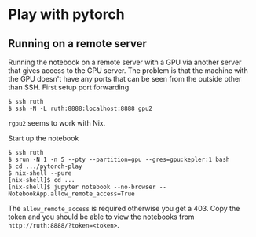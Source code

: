 # Play with pytorch

## Running on a remote server

Running the notebook on a remote server with a GPU via another server
that gives access to the GPU server. The problem is that the machine
with the GPU doesn't have any ports that can be seen from the outside
other than SSH. First setup port forwarding

    $ ssh ruth
    $ ssh -N -L ruth:8888:localhost:8888 gpu2

`rgpu2` seems to work with Nix.

Start up the notebook

    $ ssh ruth
    $ srun -N 1 -n 5 --pty --partition=gpu --gres=gpu:kepler:1 bash
    $ cd .../pytorch-play
    $ nix-shell --pure
    [nix-shell]$ cd ...
    [nix-shell]$ jupyter notebook --no-browser --NotebookApp.allow_remote_access=True

The `allow_remote_access` is required otherwise you get a 403. Copy
the token and you should be able to view the notebooks from
`http://ruth:8888/?token=<token>`.

